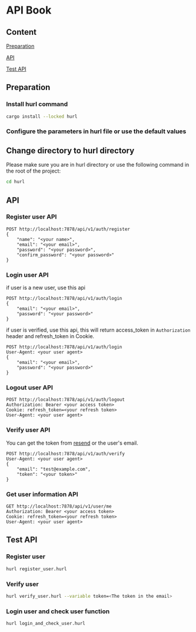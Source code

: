 # API Book

## Content
[Preparation](#preparation)

[API](#api)

[Test API](#test-api)

## Preparation

### Install hurl command

```sh
cargo install --locked hurl
```

### Configure the parameters in hurl file or use the default values

## Change directory to hurl directory

Please make sure you are in hurl directory or use the following command in the root of the project:

```sh
cd hurl
```

## API

### Register user API

```
POST http://localhost:7878/api/v1/auth/register
{
    "name": "<your name>",
    "email": "<your email>",
    "password": "<your password>",
    "confirm_password": "<your password>"
}
```

### Login user API

if user is a new user, use this api

```
POST http://localhost:7878/api/v1/auth/login
{
    "email": "<your email>",
    "password": "<your password>"
}
```

if user is verified, use this api, this will return access_token in `Authorization` header and refresh_token in Cookie.

```
POST http://localhost:7878/api/v1/auth/login
User-Agent: <your user agent>
{
    "email": "<your email>",
    "password": "<your password>"
}
```

### Logout user API

```
POST http://localhost:7878/api/v1/auth/logout
Authorization: Bearer <your access token>
Cookie: refresh_token=<your refresh token>
User-Agent: <your user agent>
```

### Verify user API

You can get the token from [resend](https://resend.com/emails) or the user's email.
```
POST http://localhost:7878/api/v1/auth/verify
User-Agent: <your user agent>
{
    "email": "test@example.com",
    "token": "<your token>"
}
```

### Get user information API

```
GET http://localhost:7878/api/v1/user/me
Authorization: Bearer <your access token>
Cookie: refresh_token=<your refresh token>
User-Agent: <your user agent>
```

## Test API

### Register user

```sh
hurl register_user.hurl
```

### Verify user

```sh
hurl verify_user.hurl --variable token=<The token in the email>
```

### Login user and check user function

```sh
hurl login_and_check_user.hurl
```
